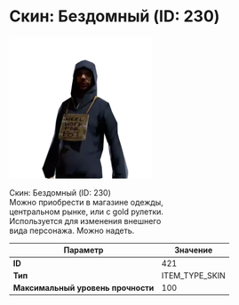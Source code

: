 # Скин: Бездомный (ID: 230)

![Item Image](../img/421.webp?raw=true)

Скин: Бездомный (ID: 230)<br>Можно приобрести в магазине одежды,<br>центральном рынке, или с gold рулетки.<br>Используется для изменения внешнего<br>вида персонажа. Можно надеть.


| Параметр | Значение |
|----------|----------|
| **ID** | 421 |
| **Тип** | ITEM_TYPE_SKIN |
| **Максимальный уровень прочности** | 100 |

